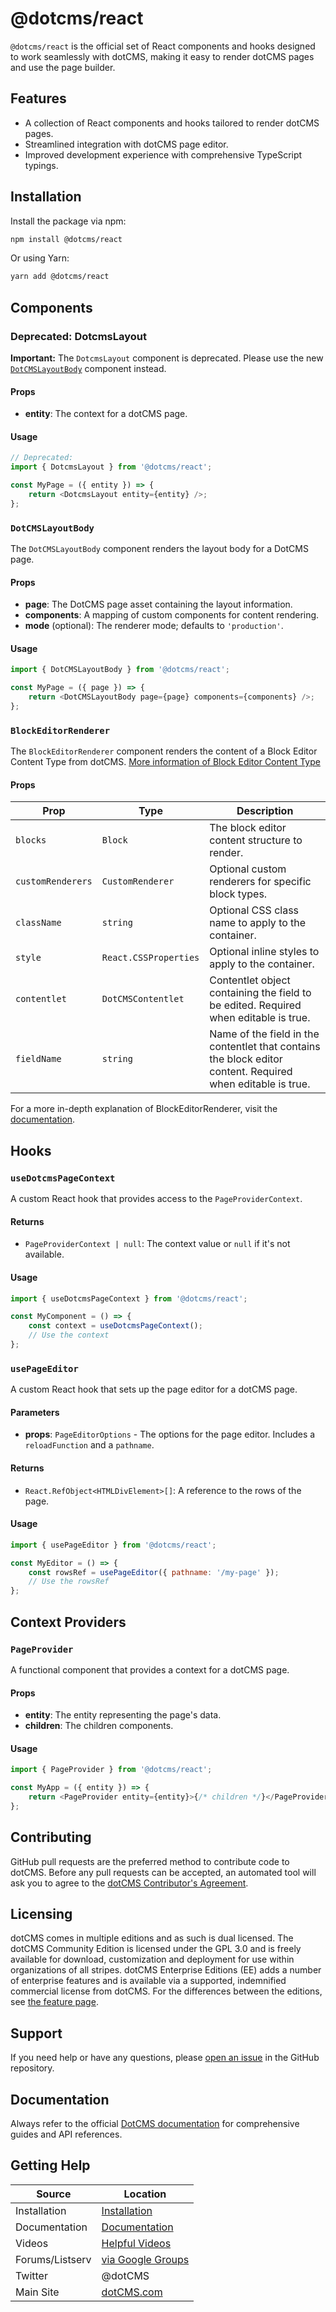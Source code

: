# @dotcms/react

`@dotcms/react` is the official set of React components and hooks designed to work seamlessly with dotCMS, making it easy to render dotCMS pages and use the page builder.

## Features

-   A collection of React components and hooks tailored to render dotCMS pages.
-   Streamlined integration with dotCMS page editor.
-   Improved development experience with comprehensive TypeScript typings.

## Installation

Install the package via npm:

```bash
npm install @dotcms/react
```

Or using Yarn:

```bash
yarn add @dotcms/react
```

## Components

### Deprecated: DotcmsLayout

**Important:** The `DotcmsLayout` component is deprecated. Please use the new [`DotCMSLayoutBody`](#DotCMSLayoutBody) component instead.

#### Props

-   **entity**: The context for a dotCMS page.

#### Usage

```javascript
// Deprecated:
import { DotcmsLayout } from '@dotcms/react';

const MyPage = ({ entity }) => {
    return <DotcmsLayout entity={entity} />;
};
```

### `DotCMSLayoutBody`

The `DotCMSLayoutBody` component renders the layout body for a DotCMS page.

#### Props

-   **page**: The DotCMS page asset containing the layout information.
-   **components**: A mapping of custom components for content rendering.
-   **mode** (optional): The renderer mode; defaults to `'production'`.


#### Usage

```javascript
import { DotCMSLayoutBody } from '@dotcms/react';

const MyPage = ({ page }) => {
    return <DotCMSLayoutBody page={page} components={components} />;
};
```


### `BlockEditorRenderer`

The `BlockEditorRenderer` component renders the content of a Block Editor Content Type from dotCMS.
[More information of Block Editor Content Type](https://dev.dotcms.com/docs/block-editor)

#### Props


| Prop | Type | Description |
|------|------|-------------|
| `blocks` | `Block` | The block editor content structure to render. |
| `customRenderers` | `CustomRenderer` | Optional custom renderers for specific block types. |
| `className` | `string` | Optional CSS class name to apply to the container. |
| `style` | `React.CSSProperties` | Optional inline styles to apply to the container. |
| `contentlet` | `DotCMSContentlet` | Contentlet object containing the field to be edited. Required when editable is true. |
| `fieldName` | `string` | Name of the field in the contentlet that contains the block editor content. Required when editable is true. |

For a more in-depth explanation of BlockEditorRenderer, visit the [documentation](./src/lib/deprecated/components/BlockEditorRenderer/BlockEditorRenderer.md).

## Hooks

### `useDotcmsPageContext`

A custom React hook that provides access to the `PageProviderContext`.

#### Returns

-   `PageProviderContext | null`: The context value or `null` if it's not available.

#### Usage

```javascript
import { useDotcmsPageContext } from '@dotcms/react';

const MyComponent = () => {
    const context = useDotcmsPageContext();
    // Use the context
};
```

### `usePageEditor`

A custom React hook that sets up the page editor for a dotCMS page.

#### Parameters

-   **props**: `PageEditorOptions` - The options for the page editor. Includes a `reloadFunction` and a `pathname`.

#### Returns

-   `React.RefObject<HTMLDivElement>[]`: A reference to the rows of the page.

#### Usage

```javascript
import { usePageEditor } from '@dotcms/react';

const MyEditor = () => {
    const rowsRef = usePageEditor({ pathname: '/my-page' });
    // Use the rowsRef
};
```

## Context Providers

### `PageProvider`

A functional component that provides a context for a dotCMS page.

#### Props

-   **entity**: The entity representing the page's data.
-   **children**: The children components.

#### Usage

```javascript
import { PageProvider } from '@dotcms/react';

const MyApp = ({ entity }) => {
    return <PageProvider entity={entity}>{/* children */}</PageProvider>;
};
```

## Contributing

GitHub pull requests are the preferred method to contribute code to dotCMS. Before any pull requests can be accepted, an automated tool will ask you to agree to the [dotCMS Contributor's Agreement](https://gist.github.com/wezell/85ef45298c48494b90d92755b583acb3).

## Licensing

dotCMS comes in multiple editions and as such is dual licensed. The dotCMS Community Edition is licensed under the GPL 3.0 and is freely available for download, customization and deployment for use within organizations of all stripes. dotCMS Enterprise Editions (EE) adds a number of enterprise features and is available via a supported, indemnified commercial license from dotCMS. For the differences between the editions, see [the feature page](http://dotcms.com/cms-platform/features).

## Support

If you need help or have any questions, please [open an issue](https://github.com/dotCMS/core/issues/new/choose) in the GitHub repository.

## Documentation

Always refer to the official [DotCMS documentation](https://www.dotcms.com/docs/latest/) for comprehensive guides and API references.

## Getting Help

| Source          | Location                                                            |
| --------------- | ------------------------------------------------------------------- |
| Installation    | [Installation](https://dotcms.com/docs/latest/installation)         |
| Documentation   | [Documentation](https://dotcms.com/docs/latest/table-of-contents)   |
| Videos          | [Helpful Videos](http://dotcms.com/videos/)                         |
| Forums/Listserv | [via Google Groups](https://groups.google.com/forum/#!forum/dotCMS) |
| Twitter         | @dotCMS                                                             |
| Main Site       | [dotCMS.com](https://dotcms.com/)                                   |
